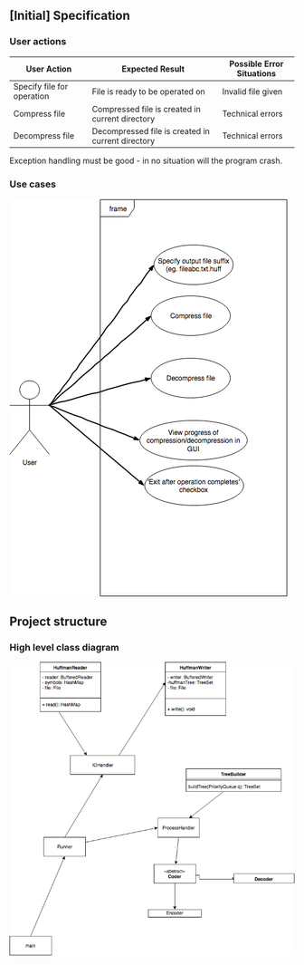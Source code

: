 ## [Initial] Specification
### User actions
| User Action  | Expected Result |  Possible Error Situations |
| -----------  | --------------- | -------------------------- |
| Specify file for operation | File is ready to be operated on | Invalid file given|
| Compress file | Compressed file is created in current directory | Technical errors|
| Decompress file| Decompressed file is created in current directory| Technical errors|

Exception handling must be good - in no situation will the program crash.

### Use cases
![Use Case Diagram](/documentation/Use-Case-Diagram.png)


## Project structure

### High level class diagram
![High Level Class Diagram](/documentation/High-level-class-diagram.png)
